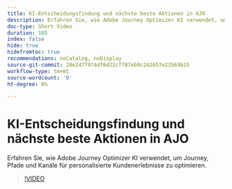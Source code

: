 ```yaml
---
title: KI-Entscheidungsfindung und nächste beste Aktionen in AJO
description: Erfahren Sie, wie Adobe Journey Optimizer KI verwendet, um Journey, Pfade und Kanäle für personalisierte Kundenerlebnisse zu optimieren.
doc-type: Short Video
duration: 185
index: false
hide: true
hidefromtoc: true
recommendations: noCatalog, noDisplay
source-git-commit: 28e2477974df6d22cff87eb9c242657e23569b15
workflow-type: tm+mt
source-wordcount: '0'
ht-degree: 0%

---
```



# KI-Entscheidungsfindung und nächste beste Aktionen in AJO

Erfahren Sie, wie Adobe Journey Optimizer KI verwendet, um Journey, Pfade und Kanäle für personalisierte Kundenerlebnisse zu optimieren.

<!-- 62_S520_3442520_184_ai-decisioning-and-next-best-actions-in-ajo -->
>[!VIDEO](https://video.tv.adobe.com/v/3460240/?learn=on&enablevpops=true&captions=ger)
